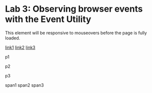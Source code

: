 Lab 3: Observing browser events with the Event Utility
======================================================

This element will be responsive to mouseovers before the page is fully loaded.

<a href="#" id="link1">link1</a> <a href="#" id="link2">link2</a> <a href="#" id="link3">link3</a>

p1

p2

p3

<span id="span1" class="hotspot">span1</span> <span id="span2" class="hotspot">span2</span> <span id="span3" class="hotspot">span3</span>
